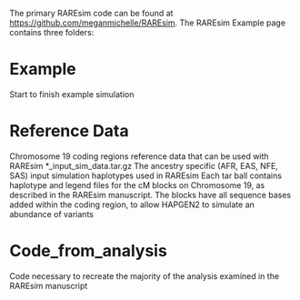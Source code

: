The primary RAREsim code can be found at https://github.com/meganmichelle/RAREsim.
The RAREsim Example page contains three folders:

# Example 
 Start to finish example simulation

# Reference Data 
Chromosome 19 coding regions reference data that can be used with RAREsim
 *_input_sim_data.tar.gz
   The ancestry specific (AFR, EAS, NFE, SAS) input simulation haplotypes used in RAREsim
   Each tar ball contains haplotype and legend files for the cM blocks on Chromosome 19, as described in the  RAREsim manuscript.
   The blocks have all sequence bases added within the coding region, to allow HAPGEN2 to simulate an abundance of variants

# Code_from_analysis
  Code necessary to recreate the majority of the analysis examined in the RAREsim manuscript
